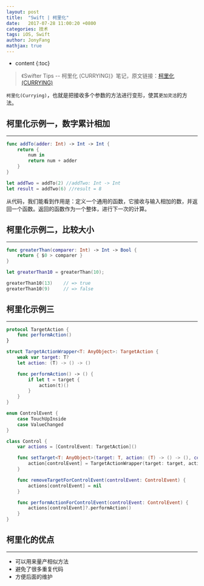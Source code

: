 ```yaml
---
layout: post
title:  "Swift | 柯里化"
date:   2017-07-28 11:00:20 +0800
categories: 技术
tags: iOS, Swift
author: JonyFang
mathjax: true
---
```


* content
{:toc}

> 《Swifter Tips -- 柯里化 (CURRYING)》笔记，原文链接：[柯里化 (CURRYING)](http://swifter.tips/currying/)

`柯里化(Currying)`，也就是把接收多个参数的方法进行变形，使其`更加灵活`的方法。






## 柯里化示例一，数字累计相加
----

```swift
func addTo(adder: Int) -> Int -> Int {
    return {
        num in
        return num + adder
    }
}

let addTwo = addTo(2) //addTwo: Int -> Int
let result = addTwo(6) //result = 8
```

从代码，我们能看到作用是：定义一个通用的函数，它接收与输入相加的数，并返回一个函数。返回的函数作为一个整体，进行下一次的计算。


## 柯里化示例二，比较大小
----

```swift
func greaterThan(comparer: Int) -> Int -> Bool {
    return { $0 > comparer }
}

let greaterThan10 = greaterThan(10);

greaterThan10(13)    // => true
greaterThan10(9)     // => false
```


## 柯里化示例三
----

```swift
protocol TargetAction {
    func performAction()
}

struct TargetActionWrapper<T: AnyObject>: TargetAction {
    weak var target: T?
    let action: (T) -> () -> ()

    func performAction() -> () {
        if let t = target {
            action(t)()
        }
    }
}

enum ControlEvent {
    case TouchUpInside
    case ValueChanged
}

class Control {
    var actions = [ControlEvent: TargetAction]()

    func setTarget<T: AnyObject>(target: T, action: (T) -> () -> (), controlEvent: ControlEvent) {
        action[controlEvent] = TargetActionWrapper(target: target, action: action)
    }

    func removeTargetForControlEvent(controlEvent: ControlEvent) {
        actions[controlEvent] = nil
    }

    func performActionForControlEvent(controlEvent: ControlEvent) {
        actions[controlEvent]?.performAction()
    }
}
```


## 柯里化的优点
----

- 可以用来量产相似方法
- 避免了很多重复代码
- 方便后面的维护



